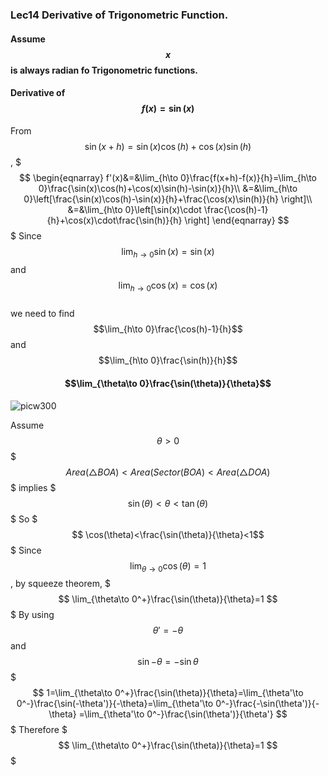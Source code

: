 ### Lec14 Derivative of Trigonometric Function.
#### Assume $$x$$ is always radian fo Trigonometric functions.

#### Derivative of $$f(x)=\sin{(x)}$$
From $$\sin(x+h)=\sin(x)\cos(h)+\cos(x)\sin(h)$$,
$$$
\begin{eqnarray}
f'(x)&=&\lim_{h\to 0}\frac{f(x+h)-f(x)}{h}=\lim_{h\to 0}\frac{\sin(x)\cos(h)+\cos(x)\sin(h)-\sin(x)}{h}\\
&=&\lim_{h\to 0}\left[\frac{\sin(x)\cos(h)-\sin(x)}{h}+\frac{\cos(x)\sin(h)}{h} \right]\\
&=&\lim_{h\to 0}\left[\sin(x)\cdot \frac{\cos(h)-1}{h}+\cos(x)\cdot\frac{\sin(h)}{h} \right]
\end{eqnarray}
$$$
Since $$\lim_{h\to 0} \sin(x)=\sin(x)$$ and $$\lim_{h\to 0} \cos(x)=\cos(x)$$  
we need to find $$\lim_{h\to 0}\frac{\cos(h)-1}{h}$$ and $$\lim_{h\to 0}\frac{\sin(h)}{h}$$

#### $$\lim_{\theta\to 0}\frac{\sin(\theta)}{\theta}$$

![picw300](https://cloud.githubusercontent.com/assets/10469752/6321165/aafec812-bac1-11e4-9215-e89d66c67712.png)

Assume $$\theta>0$$
$$$Area(\triangle BOA) <Area( Sector(BOA)< Area(\triangle DOA)$$$
implies 
$$$\sin(\theta)<\theta<\tan(\theta)$$$
So
$$$  \cos(\theta)<\frac{\sin(\theta)}{\theta}<1$$$
Since $$\lim_{\theta\to 0} \cos(\theta)=1$$, by squeeze theorem,
$$$
\lim_{\theta\to 0^+}\frac{\sin(\theta)}{\theta}=1
$$$
By using $$\theta'=-\theta$$ and $$\sin{-\theta}=-\sin{\theta}$$
$$$
1=\lim_{\theta\to 0^+}\frac{\sin(\theta)}{\theta}=\lim_{\theta'\to 0^-}\frac{\sin(-\theta')}{-\theta}=\lim_{\theta'\to 0^-}\frac{-\sin(\theta')}{-\theta}
=\lim_{\theta'\to 0^-}\frac{\sin(\theta')}{\theta'}
$$$
Therefore
$$$
\lim_{\theta\to 0^+}\frac{\sin(\theta)}{\theta}=1
$$$
